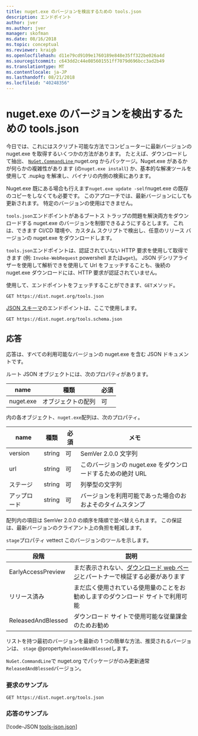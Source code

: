 ```yaml
---
title: nuget.exe のバージョンを検出するための tools.json
description: エンドポイント
author: jver
ms.author: jver
manager: skofman
ms.date: 08/16/2018
ms.topic: conceptual
ms.reviewer: kraigb
ms.openlocfilehash: d11e79cd9109e1760189e848e35ff322be026a4d
ms.sourcegitcommit: c643dd2c44e085601551ff7079d696bcc3ad2b49
ms.translationtype: MT
ms.contentlocale: ja-JP
ms.lasthandoff: 08/21/2018
ms.locfileid: "40248356"
---
```

# <a name="toolsjson-for-discovering-nugetexe-versions"></a>nuget.exe のバージョンを検出するための tools.json

今日では、これにはスクリプト可能な方法でコンピューターに最新バージョンの nuget.exe を取得するいくつかの方法があります。 たとえば、ダウンロードして抽出、 [ `NuGet.CommandLine` ](https://www.nuget.org/packages/NuGet.CommandLine/) nuget.org からパッケージ。Nuget.exe があるかが何らかの複雑性があります (の`nuget.exe install`) か、基本的な解凍ツールを使用して .nupkg を解凍し、バイナリの内側の検索にあります。

Nuget.exe 既にある場合も行えます`nuget.exe update -self`nuget.exe の既存のコピーをしなくても必要です。 このアプローチでは、最新バージョンにしても更新されます。 特定のバージョンの使用はできません。

`tools.json`エンドポイントがあるブートス トラップの問題を解決両方をダウンロードする nuget.exe のバージョンを制御できるようにするとします。 これは、できます CI/CD 環境や、カスタム スクリプトで検出し、任意のリリース バージョンの nuget.exe をダウンロードします。

`tools.json`エンドポイントは、認証されていない HTTP 要求を使用して取得できます (例: `Invoke-WebRequest` powershell または`wget`)。 JSON デシリアライザーを使用して解析できを使用して Url をフェッチすることも、後続の nuget.exe ダウンロードには、HTTP 要求が認証されていません。

使用して、エンドポイントをフェッチすることができます、`GET`メソッド。

    GET https://dist.nuget.org/tools.json

[JSON スキーマ](http://json-schema.org/)のエンドポイントは、ここで使用します。

    GET https://dist.nuget.org/tools.schema.json

## <a name="response"></a>応答

応答は、すべての利用可能なバージョンの nuget.exe を含む JSON ドキュメントです。

ルート JSON オブジェクトには、次のプロパティがあります。

name      | 種類             | 必須
--------- | ---------------- | --------
nuget.exe | オブジェクトの配列 | 可

内の各オブジェクト、`nuget.exe`配列は、次のプロパティ。

name     | 種類   | 必須 | メモ
-------- | ------ | -------- | -----
version  | string | 可      | SemVer 2.0.0 文字列
url      | string | 可      | このバージョンの nuget.exe をダウンロードするための絶対 URL
ステージ    | string | 可      | 列挙型の文字列
アップロード | string | 可      | バージョンを利用可能であった場合のおおよそのタイムスタンプ

配列内の項目は SemVer 2.0.0 の順序を降順で並べ替えられます。 この保証は、最新バージョンのクライアント上の負担を軽減します。 

`stage`プロパティ vettect このバージョンのツールを示します。 

段階              | 説明
------------------ | ------
EarlyAccessPreview | まだ表示されない、[ダウンロード web ページ](https://www.nuget.org/downloads)とパートナーで検証する必要があります
リリース済み           | まだ広く使用されている使用量のことをお勧めしますのダウンロード サイトで利用可能
ReleasedAndBlessed | ダウンロード サイトで使用可能な従量課金のためお勧め

リストを持つ最初のバージョンを最新の 1 つの簡単な方法、推奨されるバージョンは、 `stage` @property`ReleasedAndBlessed`します。

`NuGet.CommandLine`で nuget.org でパッケージがのみ更新通常`ReleasedAndBlessed`バージョン。

### <a name="sample-request"></a>要求のサンプル

    GET https://dist.nuget.org/tools.json

### <a name="sample-response"></a>応答のサンプル

[!code-JSON [tools-json.json](./_data/tools-json.json)]
